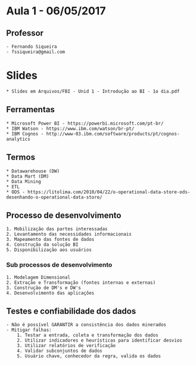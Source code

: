 # Aula 1 - 06/05/2017

## Professor
    - Fernando Siqueira
    - fssiqueira@gmail.com

# Slides

    * Slides em Arquivos/FBI - Unid 1 - Introdução ao BI - 1o dia.pdf

## Ferramentas 

    * Microsoft Power BI - https://powerbi.microsoft.com/pt-br/
    * IBM Watson - https://www.ibm.com/watson/br-pt/
    * IBM Cognos - http://www-03.ibm.com/software/products/pt/cognos-analytics

## Termos

    * Datawarehouse (DW)
    * Data Mart (DM)
    * Data Mining
    * ETL
    * ODS - https://litolima.com/2010/04/22/o-operational-data-store-ods-desenhando-o-operational-data-store/

## Processo de desenvolvimento

    1. Mobilização das partes interessadas
    2. Levantamento das necessidades informacionais
    3. Mapeamento das fontes de dados
    4. Construção da solução BI
    5. Disponibilização aos usuários

### Sub processos de desenvolvimento

    1. Modelagem Dimensional
    2. Extração e Transformação (fontes internas e externas)    
    3. Construção de DM's e DW's
    4. Desenvolvimento das aplicações

## Testes e confiabilidade dos dados

    - Não é possível GARANTIR a consistência dos dados minerados
    - Mitigar falhas:
        1. Testar a entrada, coleta e transformação dos dados
        2. Utilizar indicadores e heurísticas para identificar desvios 
        3. Utilizar relatórios de verificação
        4. Validar subconjuntos de dados
        5. Usuário chave, conhecedor da regra, valida os dados
